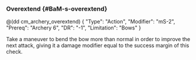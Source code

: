 ### Overextend {#BaM-s-overextend}

@(dd cm_archery_overextend)
{ "Type": "Action",
	"Modifier": "mS-2",
	"Prereq": "Archery 6",
	"DR": "-1",
	"Limitation": "Bows"
}

Take a maneuver to bend the bow more than normal in order to improve
the next attack, giving it a damage modifier equal to the success
margin of this check.
